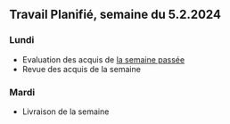 ## Travail Planifié, semaine du 5.2.2024

### Lundi 

- Evaluation des acquis de [la semaine passée](2024-05.md)
- Revue des acquis de la semaine

### Mardi 

- Livraison de la semaine